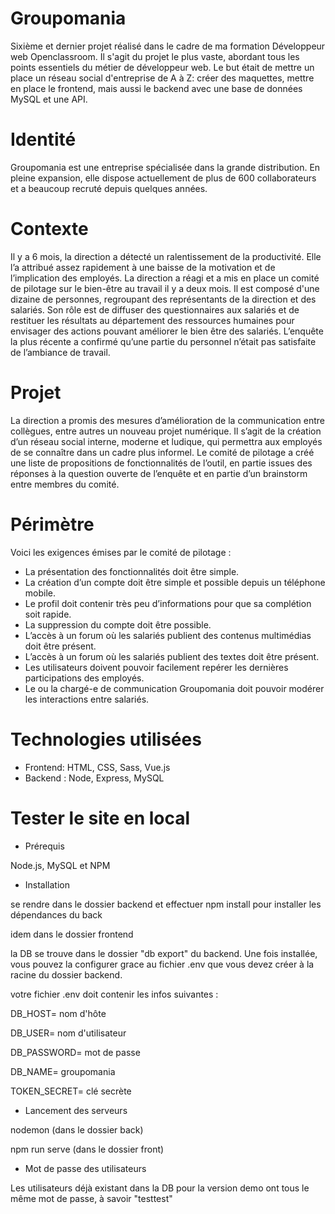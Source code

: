 # Groupomania
Sixième et dernier projet réalisé dans le cadre de ma formation Développeur web Openclassroom. Il s'agit du projet le plus vaste, abordant tous les points essentiels du métier de développeur web. Le but était de mettre un place un réseau social d'entreprise de A à Z: créer des maquettes, mettre en place le frontend, mais aussi le backend avec une base de données MySQL et une API.

# Identité
Groupomania est une entreprise spécialisée dans la grande distribution. En pleine expansion, elle dispose actuellement de plus de 600 collaborateurs et a beaucoup recruté depuis quelques années.

# Contexte
Il y a 6 mois, la direction a détecté un ralentissement de la productivité. Elle l’a attribué assez rapidement à une baisse de la motivation et de l’implication des employés. La
direction a réagi et a mis en place un comité de pilotage sur le bien-être au travail il y a deux mois. Il est composé d'une dizaine de personnes, regroupant des représentants de la
direction et des salariés. Son rôle est de diffuser des questionnaires aux salariés et de restituer les résultats au département des ressources humaines pour envisager des 
actions pouvant améliorer le bien être des salariés. L’enquête la plus récente a confirmé qu’une partie du personnel n’était pas satisfaite de l’ambiance de travail.

# Projet
La direction a promis des mesures d’amélioration de la communication entre collègues, entre autres un nouveau projet numérique. Il s’agit de la création d’un réseau social interne,
moderne et ludique, qui permettra aux employés de se connaître dans un cadre plus informel. Le comité de pilotage a créé une liste de propositions de fonctionnalités de l’outil, en partie issues des réponses à la question ouverte de l’enquête et en partie d’un brainstorm entre membres du comité.

# Périmètre
Voici les exigences émises par le comité de pilotage :

- La présentation des fonctionnalités doit être simple.
- La création d’un compte doit être simple et possible depuis un téléphone mobile.
- Le profil doit contenir très peu d’informations pour que sa complétion soit rapide.
- La suppression du compte doit être possible.
- L’accès à un forum où les salariés publient des contenus multimédias doit être présent.
- L’accès à un forum où les salariés publient des textes doit être présent.
- Les utilisateurs doivent pouvoir facilement repérer les dernières participations des employés.
- Le ou la chargé-e de communication Groupomania doit pouvoir modérer les interactions entre salariés.

# Technologies utilisées
- Frontend: HTML, CSS, Sass, Vue.js
- Backend : Node, Express, MySQL

# Tester le site en local

- Prérequis

Node.js, MySQL et NPM

- Installation

se rendre dans le dossier backend et effectuer npm install pour installer les dépendances du back

idem dans le dossier frontend

la DB se trouve dans le dossier "db export" du backend. Une fois installée, vous pouvez la configurer grace au fichier .env que vous devez créer à la racine du dossier backend.

votre fichier .env doit contenir les infos suivantes :

DB_HOST= nom d'hôte

DB_USER= nom d'utilisateur

DB_PASSWORD= mot de passe

DB_NAME= groupomania

TOKEN_SECRET= clé secrète

- Lancement des serveurs

nodemon (dans le dossier back)

npm run serve (dans le dossier front)

- Mot de passe des utilisateurs

Les utilisateurs déjà existant dans la DB pour la version demo ont tous le même mot de passe, à savoir "testtest"
